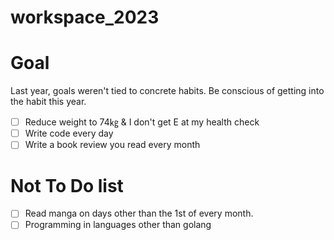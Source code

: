 # workspace_2023
# Goal
 Last year, goals weren't tied to concrete habits. Be conscious of getting into the habit this year.
 - [ ] Reduce weight to 74㎏ & I don't get E at my health check 
 - [ ] Write code every day 
 - [ ] Write a book review you read every month

# Not To Do list
- [ ] Read manga on days other than the 1st of every month.
- [ ] Programming in languages other than golang
